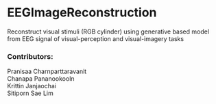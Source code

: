 # EEGImageReconstruction
Reconstruct visual stimuli (RGB cylinder) using generative based model from EEG signal of visual-perception and visual-imagery tasks


### Contributors:
   Pranisaa Charnparttaravanit <br>
   Chanapa Pananookooln <br>
   Krittin Janjaochai <br>
   Sitiporn Sae Lim <br>
